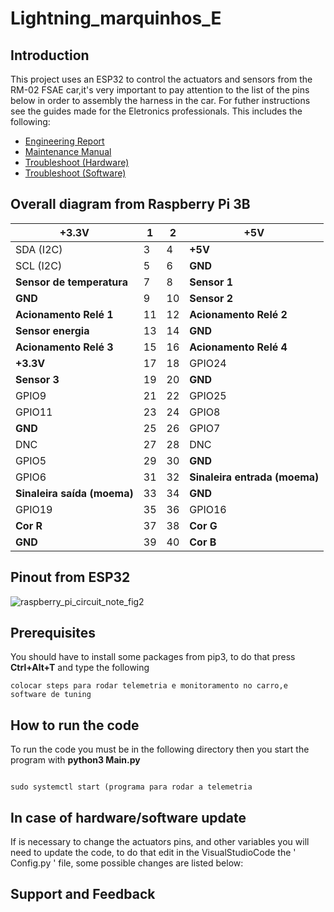# Lightning_marquinhos_E
## Introduction

This project uses an ESP32 to control the actuators and sensors from the RM-02 FSAE car,it's very important to pay attention to the list of the pins below in order to assembly the harness in the car. 
For futher instructions see the guides made for the Eletronics professionals.
This includes the following:

- [Engineering Report]()
- [Maintenance Manual]()
- [Troubleshoot (Hardware)]()
- [Troubleshoot (Software)]()




## Overall diagram from Raspberry Pi 3B 

|**+3.3V**               	| 1  	| 2  	|**+5V**                  	|
|---------------------	|----	|----	|-----------------------	|
| SDA (I2C)           	| 3  	| 4  	| **+5V**                   	|
| SCL (I2C)           	| 5  	| 6  	| **GND**                   	|
| **Sensor de temperatura** | 7  	| 8  	| **Sensor 1**             	|
| **GND**               	| 9  	| 10 	| **Sensor 2**             	|
|**Acionamento Relé 1**| 11 	| 12 	| **Acionamento Relé 2**   	|
|**Sensor energia**        | 13 	| 14 	| **GND**                   	|
|**Acionamento Relé 3**   | 15 	| 16 	| **Acionamento Relé 4**      	|
| **+3.3V**               	   | 17 	| 18 	| GPIO24                	|
| **Sensor 3** 	   | 19 	| 20 	| **GND**                   	|
| GPIO9               	   | 21 	| 22 	| GPIO25                	|
| GPIO11              	| 23 	| 24 	| GPIO8                 	|
|**GND**                 	| 25 	| 26 	| GPIO7                 	|
| DNC                 	| 27 	| 28 	| DNC                   	|
| GPIO5               	| 29 	| 30 	| **GND**                   	|
| GPIO6               	| 31 	| 32 	| **Sinaleira entrada (moema)**    	|
| **Sinaleira saída (moema)**     	| 33 	| 34 	| **GND**                   	|
| GPIO19              	| 35 	| 36 	| GPIO16                	|
| **Cor R**          	| 37 	| 38 	| **Cor G**                	|
| **GND**                 	| 39 	| 40 	| **Cor B**                 |



## Pinout from ESP32

![raspberry_pi_circuit_note_fig2](/uploads/c489f8224a574366f613fdad699fc8c6/raspberry_pi_circuit_note_fig2.png)

## Prerequisites 

You should have to install some packages from pip3, to do that press **Ctrl+Alt+T** and type the following

```
colocar steps para rodar telemetria e monitoramento no carro,e software de tuning

```

## How to run the code

To run the code you must be in the following directory then you start the program with **python3 Main.py**

```

sudo systemctl start (programa para rodar a telemetria

```
## In case of hardware/software update

If is necessary to change the actuators pins, and other variables you will need to update the code, to do that edit in the VisualStudioCode the ' Config.py '  file, some possible changes are listed below:


## Support and Feedback
